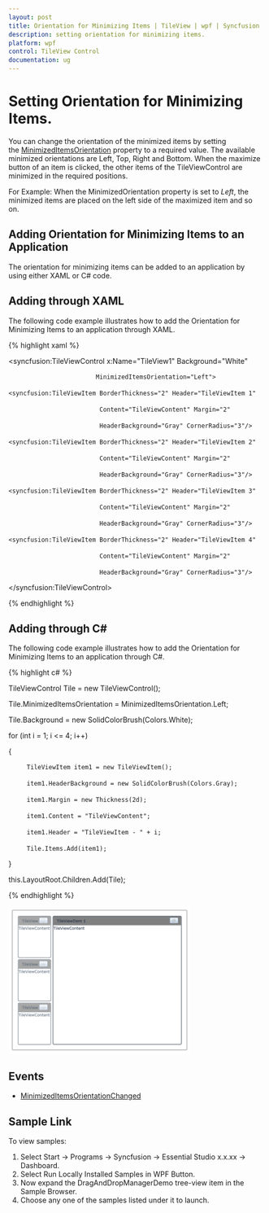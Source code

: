 ```yaml
---
layout: post
title: Orientation for Minimizing Items | TileView | wpf | Syncfusion
description: setting orientation for minimizing items.
platform: wpf
control: TileView Control
documentation: ug
---
```


# Setting Orientation for Minimizing Items.

You can change the orientation of the minimized items by setting the [MinimizedItemsOrientation](https://help.syncfusion.com/cr/wpf/Syncfusion.Shared.Wpf~Syncfusion.Windows.Shared.TileViewControl~MinimizedItemsOrientation.html) property to a required value. The available minimized orientations are Left, Top, Right and Bottom. When the maximize button of an item is clicked, the other items of the TileViewControl are minimized in the required positions. 

For Example: When the MinimizedOrientation property is set to _Left_, the minimized items are placed on the left side of the maximized item and so on.

## Adding Orientation for Minimizing Items to an Application 

The orientation for minimizing items can be added to an application by using either XAML or C# code.

## Adding through XAML

The following code example illustrates how to add the Orientation for Minimizing Items to an application through XAML.


{% highlight xaml %}



<syncfusion:TileViewControl x:Name="TileView1" Background="White" 

                            MinimizedItemsOrientation="Left">

    <syncfusion:TileViewItem BorderThickness="2" Header="TileViewItem 1"                                         

                             Content="TileViewContent" Margin="2"  

                             HeaderBackground="Gray" CornerRadius="3"/>

    <syncfusion:TileViewItem BorderThickness="2" Header="TileViewItem 2"                                          

                             Content="TileViewContent" Margin="2"

                             HeaderBackground="Gray" CornerRadius="3"/>

    <syncfusion:TileViewItem BorderThickness="2" Header="TileViewItem 3" 

                             Content="TileViewContent" Margin="2"

                             HeaderBackground="Gray" CornerRadius="3"/>

    <syncfusion:TileViewItem BorderThickness="2" Header="TileViewItem 4" 

                             Content="TileViewContent" Margin="2"

                             HeaderBackground="Gray" CornerRadius="3"/>

</syncfusion:TileViewControl>

{% endhighlight %}



## Adding through C#

The following code example illustrates how to add the Orientation for Minimizing Items to an application through C#.


{% highlight c# %}



   TileViewControl Tile = new TileViewControl();

   Tile.MinimizedItemsOrientation = MinimizedItemsOrientation.Left;

   Tile.Background = new SolidColorBrush(Colors.White);

   for (int i = 1; i <= 4; i++)

   {

         TileViewItem item1 = new TileViewItem();

         item1.HeaderBackground = new SolidColorBrush(Colors.Gray);

         item1.Margin = new Thickness(2d);

         item1.Content = "TileViewContent";

         item1.Header = "TileViewItem - " + i;

         Tile.Items.Add(item1);

   }

   this.LayoutRoot.Children.Add(Tile);

{% endhighlight %}




![Orientation](Setting-Orientation-for-Minimizing-Items_images/Setting-Orientation-for-Minimizing-Items_img1.png)

## Events

* [MinimizedItemsOrientationChanged](https://help.syncfusion.com/cr/wpf/Syncfusion.Shared.Wpf~Syncfusion.Windows.Shared.TileViewControl~MinimizedItemsOrientationChanged_EV.html)


## Sample Link

To view samples: 

1. Select Start -> Programs -> Syncfusion -> Essential Studio x.x.xx -> Dashboard.
2. Select   Run Locally Installed Samples in WPF Button.
3. Now expand the DragAndDropManagerDemo tree-view item in the Sample Browser.
4. Choose any one of the samples listed under it to launch. 



